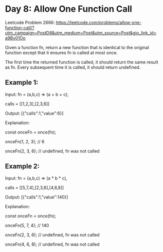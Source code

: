 # Day 8: Allow One Function Call

Leetcode Problem 2666: https://leetcode.com/problems/allow-one-function-call/?utm_campaign=PostD8&utm_medium=Post&utm_source=Post&gio_link_id=a9By01Oo


Given a function fn, return a new function that is identical to the original function except that it ensures fn is called at most once.

The first time the returned function is called, it should return the same result as fn.
Every subsequent time it is called, it should return undefined.
 

## Example 1:

Input: fn = (a,b,c) => (a + b + c), 

calls = [[1,2,3],[2,3,6]]

Output: [{"calls":1,"value":6}]

Explanation:

const onceFn = once(fn);

onceFn(1, 2, 3); // 6

onceFn(2, 3, 6); // undefined, fn was not called

## Example 2:

Input: fn = (a,b,c) => (a * b * c), 

calls = [[5,7,4],[2,3,6],[4,6,8]]

Output: [{"calls":1,"value":140}]

Explanation:

const onceFn = once(fn);

onceFn(5, 7, 4); // 140

onceFn(2, 3, 6); // undefined, fn was not called

onceFn(4, 6, 8); // undefined, fn was not called